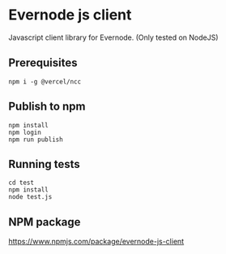 # Evernode js client
Javascript client library for Evernode.
(Only tested on NodeJS)

## Prerequisites
```
npm i -g @vercel/ncc
```

## Publish to npm
```
npm install
npm login
npm run publish
```

## Running tests
```
cd test
npm install
node test.js
```

## NPM package
https://www.npmjs.com/package/evernode-js-client
